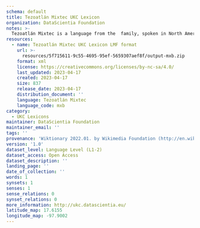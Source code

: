 ```yaml
---
schema: default
title: Tezoatlán Mixtec UKC Lexicon
organization: DataScientia Foundation
notes: >-
  Tezoatlán Mixtec is a language from the  family, spoken in North America. The UKC Lexicon of Tezoatlán Mixtec is represented as a lexico-semantic network. It consists of words, word senses, synsets, as well as sense-level and synset-level relationships.
resources:
  - name: Tezoatlán Mixtec UKC Lexicon LMF format
    url: >-
      resources/5f715611-9c55-4695-95ef-5659307aef8f/output-mxb.zip
    format: xml
    license: https://creativecommons.org/licenses/by-nc-sa/4.0/
    last_updated: 2023-04-17
    created: 2023-04-17
    size: 837
    release_date: 2023-04-17
    distribution_document: ''
    language: Tezoatlán Mixtec
    language_code: mxb
category:
  - UKC Lexicons
maintainer: DataScientia Foundation
maintainer_email: ''
tags: ''
provenance: 'Wiktionary 2022.01. by Wikimedia Foundation (http://en.wiktionary.org); KinDiv: Kinship Diversity 1.0 by Temuulen Khishigsuren (http://ukc.disi.unitn.it/index.php/kinship/); Princeton WordNet 2.1 by Princeton University (https://wordnet.princeton.edu)'
version: '1.0'
dataset_level: Language Level (L1-2)
dataset_access: Open Access
dataset_description: ''
landing_page: ''
date_of_collection: ''
words: 1
synsets: 1
senses: 1
sense_relations: 0
synset_relations: 0
more_information: http://ukc.datascientia.eu/
latitude_map: 17.6155
longitude_map: -97.9002
---
```


